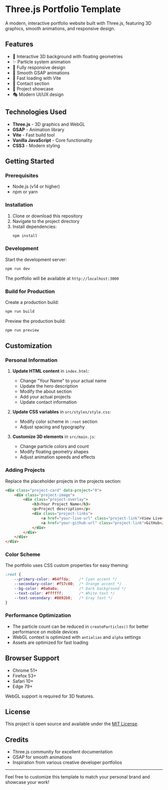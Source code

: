 # Three.js Portfolio Template

A modern, interactive portfolio website built with Three.js, featuring 3D graphics, smooth animations, and responsive design.

## Features

- 🎯 Interactive 3D background with floating geometries
- ✨ Particle system animation
- 📱 Fully responsive design
- 🎨 Smooth GSAP animations
- 🚀 Fast loading with Vite
- 📧 Contact section
- 💼 Project showcase
- 🎭 Modern UI/UX design

## Technologies Used

- **Three.js** - 3D graphics and WebGL
- **GSAP** - Animation library
- **Vite** - Fast build tool
- **Vanilla JavaScript** - Core functionality
- **CSS3** - Modern styling

## Getting Started

### Prerequisites

- Node.js (v14 or higher)
- npm or yarn

### Installation

1. Clone or download this repository
2. Navigate to the project directory
3. Install dependencies:
   ```bash
   npm install
   ```

### Development

Start the development server:
```bash
npm run dev
```

The portfolio will be available at `http://localhost:3000`

### Build for Production

Create a production build:
```bash
npm run build
```

Preview the production build:
```bash
npm run preview
```

## Customization

### Personal Information

1. **Update HTML content** in `index.html`:
   - Change "Your Name" to your actual name
   - Update the hero description
   - Modify the about section
   - Add your actual projects
   - Update contact information

2. **Update CSS variables** in `src/styles/style.css`:
   - Modify color scheme in `:root` section
   - Adjust spacing and typography

3. **Customize 3D elements** in `src/main.js`:
   - Change particle colors and count
   - Modify floating geometry shapes
   - Adjust animation speeds and effects

### Adding Projects

Replace the placeholder projects in the projects section:

```html
<div class="project-card" data-project="0">
    <div class="project-image">
        <div class="project-overlay">
            <h3>Your Project Name</h3>
            <p>Project description</p>
            <div class="project-links">
                <a href="your-live-url" class="project-link">View Live</a>
                <a href="your-github-url" class="project-link">GitHub</a>
            </div>
        </div>
    </div>
</div>
```

### Color Scheme

The portfolio uses CSS custom properties for easy theming:

```css
:root {
    --primary-color: #64ffda;    /* Cyan accent */
    --secondary-color: #f57c00;  /* Orange accent */
    --bg-color: #0a0a0a;         /* Dark background */
    --text-color: #ffffff;       /* White text */
    --text-secondary: #8892b0;   /* Gray text */
}
```

### Performance Optimization

- The particle count can be reduced in `createParticles()` for better performance on mobile devices
- WebGL context is optimized with `antialias` and `alpha` settings
- Assets are optimized for fast loading

## Browser Support

- Chrome 51+
- Firefox 53+
- Safari 10+
- Edge 79+

WebGL support is required for 3D features.

## License

This project is open source and available under the [MIT License](LICENSE).

## Credits

- Three.js community for excellent documentation
- GSAP for smooth animations
- Inspiration from various creative developer portfolios

---

Feel free to customize this template to match your personal brand and showcase your work!
